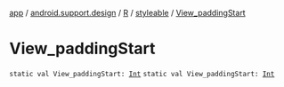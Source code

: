 [app](../../../index.md) / [android.support.design](../../index.md) / [R](../index.md) / [styleable](index.md) / [View_paddingStart](.)

# View_paddingStart

`static val View_paddingStart: `[`Int`](https://kotlinlang.org/api/latest/jvm/stdlib/kotlin/-int/index.html)
`static val View_paddingStart: `[`Int`](https://kotlinlang.org/api/latest/jvm/stdlib/kotlin/-int/index.html)